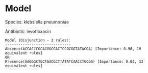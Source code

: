 
# Model

Species: klebsiella pneumoniae

Antibiotic: levofloxacin

```
Model (Disjunction - 2 rules):
------------------------------
Absence(ACCACCCGCACGGCGACTCCGCGGTATACGA) [Importance: 0.98, 10 equivalent rules]
OR
Presence(AAGGGCTGCTGACGCTTATATCAACCTGCGG) [Importance: 0.03, 13 equivalent rules]

```

